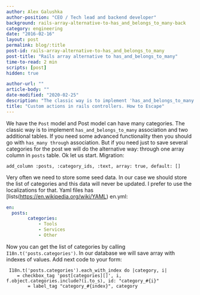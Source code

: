 ```yaml
---
author: Alex Galushka
author-position: "CEO / Tech lead and backend developer"
background: rails-array-alternative-to-has_and_belongs_to_many-back
category: engineering
date: "2016-02-16"
layout: post
permalink: blog/:title
post-id: rails-array-alternative-to-has_and_belongs_to_many
post-title: "Rails array alternative to has_and_belongs_to_many"
time-to-read: 2 min
scripts: [post]
hidden: true

author-url: ""
article-body: ""
date-modified: "2020-02-25"
description: "The classic way is to implement 'has_and_belongs_to_many' association and two additional tables"
title: "Custom actions in rails controllers. How to Escape"
---
```


We have the `Post` model and Post model can have many categories. The classic way is to implement `has_and_belongs_to_many` association and two additional tables. If you need some advanced functionality then you should go with `has_many through` association. But if you need just to save several categories for the post we will do the alternative way: through one array column in `posts` table. Ok let us start.
Migration:

`add_column :posts, :category_ids, :text, array: true, default: []`

Very often we need to store some seed data. In our case we should store the list of categories and this data will never be updated. I prefer to use the localizations for that. Yaml files has [lists(https://en.wikipedia.org/wiki/YAML)
en.yml:

```yaml
en:
  posts:
		categories:
			- Tools
			- Services
			- Other
```

Now you can get the list of categories by calling `I18n.t('posts.categories')`. In our database we will save array with indexes of values.
Add next code to your form:

```slim
 I18n.t('posts.categories').each_with_index do |category, i|
    = checkbox_tag 'post[categories][]', i, f.object.categories.include?(i.to_s), id: "category_#{i}"
		= label_tag "category_#{index}", category
```

